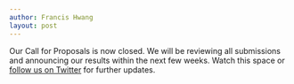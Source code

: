```yaml
---
author: Francis Hwang
layout: post
---
```


Our Call for Proposals is now closed. We will be reviewing all submissions and announcing 
our results within the next few weeks. Watch this space or [follow us on Twitter][follow] for further updates.

[follow]: http://twitter.com/#!/goruco
